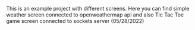 This is an example project with different screens. Here you can find simple weather screen connected to openweathermap api and also Tic Tac Toe game screen connected to sockets server (05/28/2022)
